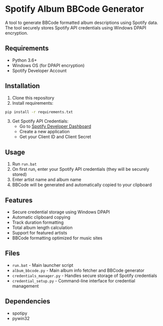 # Spotify Album BBCode Generator

A tool to generate BBCode formatted album descriptions using Spotify data. The tool securely stores Spotify API credentials using Windows DPAPI encryption.

## Requirements
- Python 3.6+
- Windows OS (for DPAPI encryption)
- Spotify Developer Account

## Installation
1. Clone this repository
2. Install requirements:
```bash
pip install -r requirements.txt
```
3. Get Spotify API Credentials:
   - Go to [Spotify Developer Dashboard](https://developer.spotify.com/dashboard)
   - Create a new application
   - Get your Client ID and Client Secret

## Usage
1. Run `run.bat`
2. On first run, enter your Spotify API credentials (they will be securely stored)
3. Enter artist name and album name
4. BBCode will be generated and automatically copied to your clipboard

## Features
- Secure credential storage using Windows DPAPI
- Automatic clipboard copying
- Track duration formatting
- Total album length calculation
- Support for featured artists
- BBCode formatting optimized for music sites

## Files
- `run.bat` - Main launcher script
- `album_bbcode.py` - Main album info fetcher and BBCode generator
- `credentials_manager.py` - Handles secure storage of Spotify credentials
- `credential_setup.py` - Command-line interface for credential management

## Dependencies
- spotipy
- pywin32